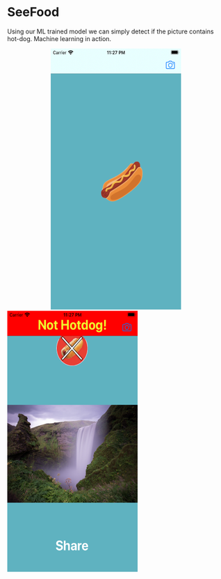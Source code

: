 
# SeeFood

Using our ML trained model we can simply detect if the picture contains hot-dog. Machine learning in action.



<p float="left">
  
  <img src="https://github.com/prostiak/Swift/blob/master/img/seefood1.png" width="300" height="600" hspace="100" />
  <img src="https://github.com/prostiak/Swift/blob/master/img/seefood2.png" width="300" height="600" />
  
</p>

